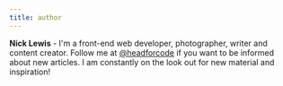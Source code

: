 ```yaml
---
title: author
---
```


**Nick Lewis** - I'm a front-end web developer, photographer, writer and content creator. Follow me at [@headforcode](https://twitter.com/headforcode) if you want to be informed about new articles. I am constantly on the look out for new material and inspiration!
